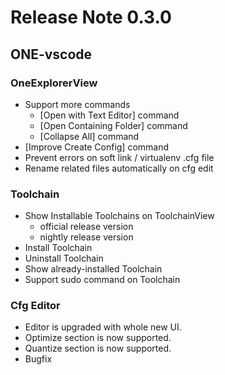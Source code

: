 # Release Note 0.3.0

## ONE-vscode

### OneExplorerView

- Support more commands
  - [Open with Text Editor] command
  - [Open Containing Folder] command
  - [Collapse All] command
- [Improve Create Config] command
- Prevent errors on soft link / virtualenv .cfg file
- Rename related files automatically on cfg edit

### Toolchain

- Show Installable Toolchains on ToolchainView
  - official release version
  - nightly release version
- Install Toolchain
- Uninstall Toolchain
- Show already-installed Toolchain
- Support sudo command on Toolchain

### Cfg Editor

- Editor is upgraded with whole new UI.
- Optimize section is now supported.
- Quantize section is now supported.
- Bugfix
